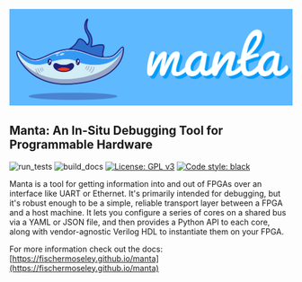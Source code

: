 ![](doc/assets/logo.png)

## Manta: An In-Situ Debugging Tool for Programmable Hardware
![run_tests](https://github.com/fischermoseley/manta/actions/workflows/run_tests.yml/badge.svg)
![build_docs](https://github.com/fischermoseley/manta/actions/workflows/build_docs.yml/badge.svg)
[![License: GPL v3](https://img.shields.io/badge/License-GPLv3-blue.svg)](https://www.gnu.org/licenses/gpl-3.0)
[![Code style: black](https://img.shields.io/badge/code%20style-black-000000.svg)](https://github.com/psf/black)

Manta is a tool for getting information into and out of FPGAs over an interface like UART or Ethernet. It's primarily intended for debugging, but it's robust enough to be a simple, reliable transport layer between a FPGA and a host machine. It lets you configure a series of cores on a shared bus via a YAML or JSON file, and then provides a Python API to each core, along with vendor-agnostic Verilog HDL to instantiate them on your FPGA.

For more information check out the docs:
[https://fischermoseley.github.io/manta](https://fischermoseley.github.io/manta)